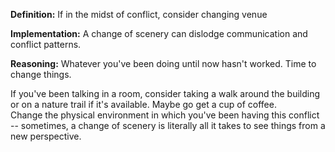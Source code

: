 **Definition:** If in the midst of conflict, consider changing venue

**Implementation:** A change of scenery can dislodge communication and
conflict patterns.  

**Reasoning:** Whatever you've been doing until now hasn't worked.  Time to
change things.

If you've been talking in a room, consider taking a walk around the building
or on a nature trail if it's available.  Maybe go get a cup of coffee.  
Change the physical environment in which you've been having this conflict --
sometimes, a change of scenery is literally all it takes to see things from
a new perspective.
